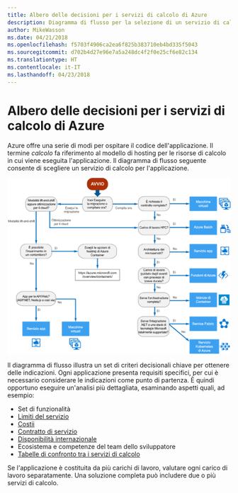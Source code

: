 ```yaml
---
title: Albero delle decisioni per i servizi di calcolo di Azure
description: Diagramma di flusso per la selezione di un servizio di calcolo
author: MikeWasson
ms.date: 04/21/2018
ms.openlocfilehash: f5703f4906ca2ea6f825b383710eb4bd335f5043
ms.sourcegitcommit: d702b4d27e96e7a5a248dc4f2f0e25cf6e82c134
ms.translationtype: HT
ms.contentlocale: it-IT
ms.lasthandoff: 04/23/2018
---
```

# <a name="decision-tree-for-azure-compute-services"></a>Albero delle decisioni per i servizi di calcolo di Azure

Azure offre una serie di modi per ospitare il codice dell'applicazione. Il termine *calcolo* fa riferimento al modello di hosting per le risorse di calcolo in cui viene eseguita l'applicazione. Il diagramma di flusso seguente consente di scegliere un servizio di calcolo per l'applicazione.
 
![](../images/compute-decision-tree.svg)

Il diagramma di flusso illustra un set di criteri decisionali chiave per ottenere delle indicazioni. Ogni applicazione presenta requisiti specifici, per cui è necessario considerare le indicazioni come punto di partenza. È quindi opportuno eseguire un'analisi più dettagliata, esaminando aspetti quali, ad esempio:
 
- Set di funzionalità
- [Limiti del servizio](/azure/azure-subscription-service-limits)
- [Costii](https://azure.microsoft.com/pricing/)
- [Contratto di servizio](https://azure.microsoft.com/support/legal/sla/)
- [Disponibilità internazionale](https://azure.microsoft.com/global-infrastructure/services/)
- Ecosistema e competenze del team dello sviluppatore
- [Tabelle di confronto tra i servizi di calcolo](./compute-comparison.md)

Se l'applicazione è costituita da più carichi di lavoro, valutare ogni carico di lavoro separatamente. Una soluzione completa può includere due o più servizi di calcolo.

